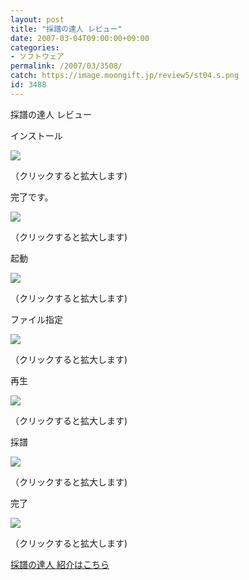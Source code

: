 ```yaml
---
layout: post
title: "採譜の達人 レビュー"
date: 2007-03-04T09:00:00+09:00
categories:
- ソフトウェア
permalink: /2007/03/3508/
catch: https://image.moongift.jp/review5/st04.s.png
id: 3488
---
```

採譜の達人 レビュー  
<!--more-->

インストール

  

[![](https://image.moongift.jp/review5/st01.s.png)](https://image.moongift.jp/review5/st01.png)  
  
（クリックすると拡大します)

  

完了です。

  

[![](https://image.moongift.jp/review5/st02.s.png)](https://image.moongift.jp/review5/st02.png)  
  
（クリックすると拡大します)

  

起動

  

[![](https://image.moongift.jp/review5/st03.s.png)](https://image.moongift.jp/review5/st03.png)  
  
（クリックすると拡大します)

  

ファイル指定

  

[![](https://image.moongift.jp/review5/st04.s.png)](https://image.moongift.jp/review5/st04.png)  
  
（クリックすると拡大します)

  

再生

  

[![](https://image.moongift.jp/review5/st05.s.png)](https://image.moongift.jp/review5/st05.png)  
  
（クリックすると拡大します)

  

採譜

  

[![](https://image.moongift.jp/review5/st06.s.png)](https://image.moongift.jp/review5/st06.png)  
  
（クリックすると拡大します)

  

完了

  

[![](https://image.moongift.jp/review5/st07.s.png)](https://image.moongift.jp/review5/st07.png)  
  
（クリックすると拡大します)

  

[採譜の達人 紹介はこちら](http://fw.moongift.jp/intro/i-3507.html)

